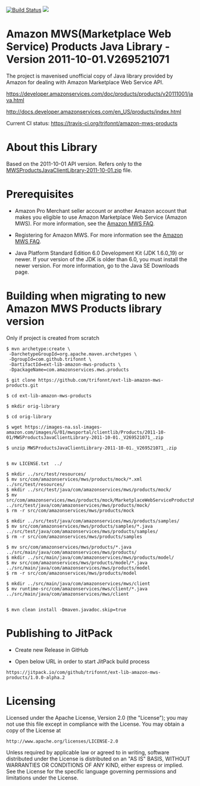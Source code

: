 [![Build Status](https://travis-ci.org/trifonnt/ext-lib-amazon-mws-products.png?branch=master)](https://travis-ci.org/trifonnt/ext-lib-amazon-mws-products)
[![](https://jitpack.io/v/trifonnt/ext-lib-amazon-mws-products.svg)](https://jitpack.io/#trifonnt/ext-lib-amazon-mws-products)


Amazon MWS(Marketplace Web Service) Products Java Library - Version 2011-10-01.V269521071
=============================================================================== 
The project is mavenised unofficial copy of Java library provided by 
Amazon for dealing with Amazon Marketplace Web Service API.

https://developer.amazonservices.com/doc/products/products/v20111001/java.html

http://docs.developer.amazonservices.com/en_US/products/index.html

Current CI status: https://travis-ci.org/trifonnt/amazon-mws-products


About this Library
=============================================================================== 

Based on the 2011-10-01 API version.
Refers only to the [MWSProductsJavaClientLibrary-2011-10-01.zip](https://images-na.ssl-images-amazon.com/images/G/01/mwsportal/clientlib/Products/2011-10-01/MWSProductsJavaClientLibrary-2011-10-01._V269521071_.zip) file.


Prerequisites
=============================================================================== 

- Amazon Pro Merchant seller account or another Amazon account that makes you eligible to use Amazon Marketplace Web Service (Amazon MWS). For more information, see the [Amazon MWS FAQ](https://developer.amazonservices.com/gp/mws/faq.html).

- Registering for Amazon MWS. For more information see the [Amazon MWS FAQ](https://developer.amazonservices.com/gp/mws/faq.html).

- Java Platform Standard Edition 6.0 Development Kit (JDK 1.6.0_19) or newer. If your version of the JDK is older than 6.0, you must install the newer version. For more information, go to the Java SE Downloads page. 


Building when migrating to new Amazon MWS Products library version
===============================================================================

Only if project is created from scratch
```shell
$ mvn archetype:create \
 -DarchetypeGroupId=org.apache.maven.archetypes \
 -DgroupId=com.github.trifonnt \
 -DartifactId=ext-lib-amazon-mws-products \
 -DpackageName=com.amazonservices.mws.products
```

```shell
$ git clone https://github.com/trifonnt/ext-lib-amazon-mws-products.git

$ cd ext-lib-amazon-mws-products

$ mkdir orig-library

$ cd orig-library

$ wget https://images-na.ssl-images-amazon.com/images/G/01/mwsportal/clientlib/Products/2011-10-01/MWSProductsJavaClientLibrary-2011-10-01._V269521071_.zip

$ unzip MWSProductsJavaClientLibrary-2011-10-01._V269521071_.zip


$ mv LICENSE.txt  ../

$ mkdir ../src/test/resources/
$ mv src/com/amazonservices/mws/products/mock/*.xml ../src/test/resources/
$ mkdir ../src/test/java/com/amazonservices/mws/products/mock/
$ mv src/com/amazonservices/mws/products/mock/MarketplaceWebServiceProductsMock.java ../src/test/java/com/amazonservices/mws/products/mock/
$ rm -r src/com/amazonservices/mws/products/mock

$ mkdir ../src/test/java/com/amazonservices/mws/products/samples/
$ mv src/com/amazonservices/mws/products/samples/*.java ../src/test/java/com/amazonservices/mws/products/samples/
$ rm -r src/com/amazonservices/mws/products/samples

$ mv src/com/amazonservices/mws/products/*.java ../src/main/java/com/amazonservices/mws/products/
$ mkdir ../src/main/java/com/amazonservices/mws/products/model/
$ mv src/com/amazonservices/mws/products/model/*.java ../src/main/java/com/amazonservices/mws/products/model
$ rm -r src/com/amazonservices/mws/products/model

$ mkdir ../src/main/java/com/amazonservices/mws/client
$ mv runtime-src/com/amazonservices/mws/client/*.java ../src/main/java/com/amazonservices/mws/client


$ mvn clean install -Dmaven.javadoc.skip=true

```


Publishing to JitPack
===============================================================================

 - Create new Release in GitHub


 - Open below URL in order to start JitPack build process

```shell
https://jitpack.io/com/github/trifonnt/ext-lib-amazon-mws-products/1.0.0-alpha.2
```


Licensing
=============================================================================== 

Licensed under the Apache License, Version 2.0 (the "License");
you may not use this file except in compliance with the License.
You may obtain a copy of the License at

    http://www.apache.org/licenses/LICENSE-2.0

Unless required by applicable law or agreed to in writing, software
distributed under the License is distributed on an "AS IS" BASIS,
WITHOUT WARRANTIES OR CONDITIONS OF ANY KIND, either express or implied.
See the License for the specific language governing permissions and
limitations under the License.
